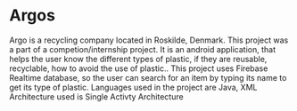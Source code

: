 # Argos

Argo is a recycling company located in Roskilde, Denmark.
This project was a part of a competion/internship project.
It is an android application, that helps the user know the different types of plastic, if they are reusable, recyclable, how to avoid the use of plastic..
This project uses Firebase Realtime database, so the user can search for an item by typing its name to get its type of plastic.
Languages used in the project are Java, XML
Architecture used is Single Activty Architecture

